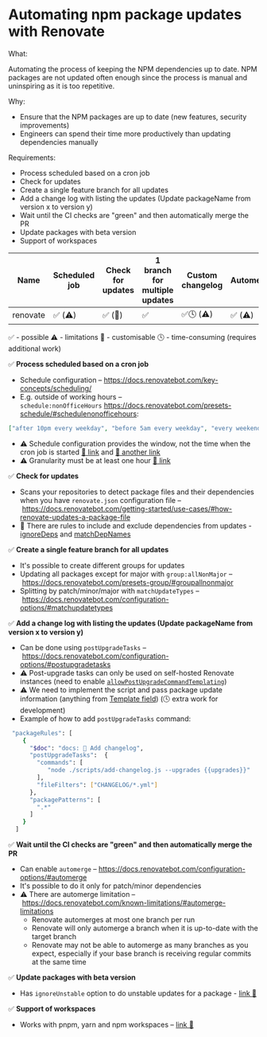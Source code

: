 # Automating npm package updates with Renovate

What:

Automating the process of keeping the NPM dependencies up to date. NPM packages are not updated often enough since the process is manual and uninspiring as it is too repetitive.

Why:

- Ensure that the NPM packages are up to date (new features, security improvements)
- Engineers can spend their time more productively than updating dependencies manually

Requirements:

- Process scheduled based on a cron job
- Check for updates
- Create a single feature branch for all updates
- Add a change log with listing the updates (Update packageName from version x to version y)
- Wait until the CI checks are "green" and then automatically merge the PR
- Update packages with beta version
- Support of workspaces

| Name     | Scheduled job | Check for updates | 1 branch for multiple updates | Custom changelog | Automerge | Beta version updates | Npm workspaces |
| -------- | ------------- | ----------------- | ----------------------------- | ---------------- | --------- | -------------------- | -------------- |
| renovate | ✅ (⚠️)       | ✅ (🚀)           | ✅                            | ✅🕓 (⚠️)        | ✅ (⚠️)   | ✅                   | ✅             |

✅ - possible
⚠️ - limitations
🚀 - customisable
🕓 - time-consuming (requires additional work)

✅ **Process scheduled based on a cron job**

- Schedule configuration – https://docs.renovatebot.com/key-concepts/scheduling/
- E.g. outside of working hours – `schedule:nonOfficeHours` https://docs.renovatebot.com/presets-schedule/#schedulenonofficehours:

```json
["after 10pm every weekday", "before 5am every weekday", "every weekend"]
```

- ⚠️ Schedule configuration provides the window, not the time when the cron job is started [🔗 link](https://docs.renovatebot.com/key-concepts/scheduling/#in-repository-schedule-configuration:~:text=Be%20sure%20to%20schedule%20enough%20time%20for%20Renovate%20to%20process%20your%20repository.%20Do%20not%20set%20schedules%20like%20%22Run%20Renovate%20for%20an%20hour%20each%20Sunday%22%20as%20you%20will%20run%20into%20problems.) and [🔗 another link](https://docs.renovatebot.com/known-limitations/#timeschedule-based-limitations)
- ⚠️ Granularity must be at least one hour [🔗 link](https://docs.renovatebot.com/key-concepts/scheduling/#:~:text=Renovate%20does%20not%20support%20scheduled%20minutes%20or%20%22at%20an%20exact%20time%22%20granularity.%20Granularity%20must%20be%20at%20least%20one%20hour)

✅ **Check for updates**

- Scans your repositories to detect package files and their dependencies when you have `renovate.json` configuration file – https://docs.renovatebot.com/getting-started/use-cases/#how-renovate-updates-a-package-file
- 🚀 There are rules to include and exclude dependencies from updates - [ignoreDeps](https://docs.renovatebot.com/configuration-options/#ignoredeps) and [matchDepNames](https://docs.renovatebot.com/configuration-options/#matchdepnames)

✅ **Create a single feature branch for all updates**

- It's possible to create different groups for updates
- Updating all packages except for major with `group:allNonMajor` – https://docs.renovatebot.com/presets-group/#groupallnonmajor
- Splitting by patch/minor/major with `matchUpdateTypes` – https://docs.renovatebot.com/configuration-options/#matchupdatetypes

✅ **Add a change log with listing the updates (Update packageName from version x to version y)**

- Can be done using `postUpgradeTasks` – https://docs.renovatebot.com/configuration-options/#postupgradetasks
- ⚠️ Post-upgrade tasks can only be used on self-hosted Renovate instances (need to enable [`allowPostUpgradeCommandTemplating`](https://docs.renovatebot.com/self-hosted-configuration/#allowpostupgradecommandtemplating))
- ⚠️ We need to implement the script and pass package update information (anything from [Template field](https://docs.renovatebot.com/templates/#template-fields)) (🕓 extra work for development)
- Example of how to add `postUpgradeTasks` command:

```bash
 "packageRules": [
    {
      "$doc": "docs: 📄 Add changelog",
      "postUpgradeTasks":  {
        "commands": [
           "node ./scripts/add-changelog.js --upgrades {{upgrades}}"
        ],
        "fileFilters": ["CHANGELOG/*.yml"]
      },
      "packagePatterns": [
        ".*"
      ]
    }
  ]
```

✅ **Wait until the CI checks are "green" and then automatically merge the PR**

- Can enable `automerge` – https://docs.renovatebot.com/configuration-options/#automerge
- It's possible to do it only for patch/minor dependencies
- ⚠️ There are automerge limitation – https://docs.renovatebot.com/known-limitations/#automerge-limitations
  - Renovate automerges at most one branch per run
  - Renovate will only automerge a branch when it is up-to-date with the target branch
  - Renovate may not be able to automerge as many branches as you expect, especially if your base branch is receiving regular commits at the same time

✅ **Update packages with beta version**

- Has `ignoreUnstable` option to do unstable updates for a package - [link 🔗](https://docs.renovatebot.com/configuration-options/#ignoreunstable)

✅ **Support of workspaces**

- Works with pnpm, yarn and npm workspaces – [link 🔗](https://github.com/renovatebot/renovate/pull/20420)
